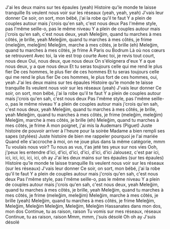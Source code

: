 J'ai les deux mains sur tes épaules (yeah)
Histoire qu'le monde te laisse tranquille
Ils veulent nous voir sur les réseaux (yeah, yeah, yeah)
J'vais leur donner
Ce soir, on sort, mon bébé, j'ai la robe qu'il te faut
Y a plein de couples autour mais j'crois qu'en sah, c'est nous deux
Pas l'même style, pas l'même seille-o, pas le même niveau
Y a plein de couples autour mais j'crois qu'en sah, c'est nous deux, yeah
Meleğim, quand tu marches à mes côtés, je brille, yeah
Meleğim, quand tu marches à mes côtés, je frime (meleğim, meleğim)
Meleğim, marche à mes côtés, je brille (eh)
Meleğim, quand tu marches à mes côtés, je frime
À Paris ou Bodrum
Là où nos cœurs se retrouvent
Avec toi, la vie est trop courte
Avec toi, je revis tout court, nous deux
Oui, nous deux, que nous deux
On s'éloignera d'eux
Y a que nous deux, y a que nous deux
Et tu seras toujours celle qui me rend le plus fier
De ces hommes, le plus fier de ces hommes
Et tu seras toujours celle qui me rend le plus fier
De ces hommes, le plus fort de ces hommes, oui, yeah
J'ai les deux mains sur tes épaules
Histoire qu'le monde te laisse tranquille
Ils veulent nous voir sur les réseaux (yeah)
J'vais leur donner
Ce soir, on sort, mon bébé, j'ai la robe qu'il te faut
Y a plein de couples autour mais j'crois qu'en sah, c'est nous deux
Pas l'même style, pas l'même seille-o, pas le même niveau
Y a plein de couples autour mais j'crois qu'en sah, c'est nous deux, yeah
Meleğim, quand tu marches à mes côtés, je brille, yeah
Meleğim, quand tu marches à mes côtés, je frime (meleğim, meleğim)
Meleğim, marche à mes côtés, je brille (eh)
Meleğim, quand tu marches à mes côtés, je frime
À mon poignet, j'ai mis la Audemars (Piguet)
Juste histoire de pouvoir arriver à l'heure pour la soirée
Madame a bien rempli ses sapes (stylées)
Juste histoire de bien me rappeler pourquoi je l'ai mariée
Quand elle s'accroche à moi, on ne joue plus dans la même catégorie, mmm
Tu voulais nous voir? Tu nous as vus, t'as jeté tes yeux sur nos vies
Ooh, j'peux les entendre d'ici, d'ici, d'ici, d'ici, d'ici, d'ici
Jalousez, c'est par ici, ici, ici, ici, ici, ici, oh ay
J'ai les deux mains sur tes épaules (sur tes épaules)
Histoire qu'le monde te laisse tranquille
Ils veulent nous voir sur les réseaux (sur les réseaux)
J'vais leur donner
Ce soir, on sort, mon bébé, j'ai la robe qu'il te faut
Y a plein de couples autour mais j'crois qu'en sah, c'est nous deux
Pas l'même style, pas l'même seille-o, pas le même niveau
Y a plein de couples autour mais j'crois qu'en sah, c'est nous deux, yeah
Meleğim, quand tu marches à mes côtés, je brille, yeah
Meleğim, quand tu marches à mes côtés, je frime (meleğim, meleğim)
Meleğim, marche à mes côtés, je brille (yeah)
Meleğim, quand tu marches à mes côtés, je frime
Meleğim, Meleğim, Meleğim
Meleğim, Meleğim, Meleğim
Hassanates dans mon dos, mon dos
Continue, tu as raison, raison
Tu vomis sur mes réseaux, réseaux
Continue, tu as raison, raison
Mmm, mmm, j'suis désolé
Oh oh ay
J'suis désolé
